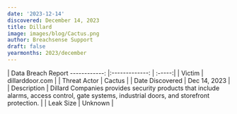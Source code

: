 ```yaml
---
date: '2023-12-14'
discovered: December 14, 2023
title: Dillard
image: images/blog/Cactus.png
author: Breachsense Support
draft: false
yearmonths: 2023/december
---
```



| Data Breach Report
------------:     |:-------------:    | :-----:|
| Victim      | dillarddoor.com      | 
| Threat Actor      | Cactus      | 
| Date Discovered      | Dec 14, 2023      | 
| Description      | Dillard Companies provides security products that include alarms, access control, gate systems, industrial doors, and storefront protection.      | 
| Leak Size      | Unknown      | 

